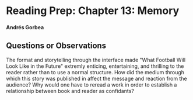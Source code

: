 # Reading Prep: Chapter 13: Memory

#### Andrés Gorbea

## Questions or Observations

The format and storytelling through the interface made "What Football Will Look Like in the Future" extremly enticing, entertaining, and thrilling to the reader rather than to use a normal structure.
How did the medium through which this story was published in affect the message and reaction from the audience? 
Why would one have to reread a work in order to establish a relationship between book and reader as confidants? 
